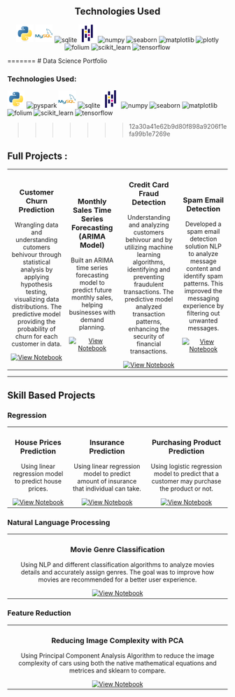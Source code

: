 <div align="center">
    <h2>Technologies Used</h2>
    <p>
        <img src="https://raw.githubusercontent.com/devicons/devicon/master/icons/python/python-original.svg" alt="python" width="40" height="40"/> 
        <img src="https://raw.githubusercontent.com/devicons/devicon/master/icons/mysql/mysql-original-wordmark.svg" alt="mysql" width="40" height="40"/>
        <img src="https://www.vectorlogo.zone/logos/sqlite/sqlite-icon.svg" alt="sqlite" width="40" height="40"/>
        <img src="https://raw.githubusercontent.com/devicons/devicon/2ae2a900d2f041da66e950e4d48052658d850630/icons/pandas/pandas-original.svg" alt="pandas" width="40" height="40"/>
        <img src="https://miro.medium.com/v2/resize:fit:1358/1*Zg4Qb9_ehEaUv7aWXbAeWw@2x.jpeg" alt="numpy" width="40" height="40"/>
        <img src="https://seaborn.pydata.org/_images/logo-mark-lightbg.svg" alt="seaborn" width="40" height="40"/>
        <img src="https://encrypted-tbn0.gstatic.com/images?q=tbn:ANd9GcQM1HorGnBjp9URQZH5Mrlbm3ls29QWU3s8fTYnydsmO5i0BAvgVS533WBemBv-Oa0LOqE&usqp=CAU" alt="matplotlib" width="40" height="40"/>
        <img src="https://www.gartner.com/imagesrv/peer-insights/vendors/logos/plotly-technologies.png" alt="plotly" width="40" height="40"/>
        <img src="https://intro-to-code.readthedocs.io/en/latest/_images/folium.png" alt="folium" width="40" height="40"/>
        <img src="https://upload.wikimedia.org/wikipedia/commons/0/05/Scikit_learn_logo_small.svg" alt="scikit_learn" width="40" height="40"/>
        <img src="https://www.vectorlogo.zone/logos/tensorflow/tensorflow-icon.svg" alt="tensorflow" width="40" height="40"/>
    </p>
</div>
=======
# Data Science Portfolio  

<h3 align="left">Technologies Used:</h3>

<p align="left">
<img src="https://raw.githubusercontent.com/devicons/devicon/master/icons/python/python-original.svg" alt="python" width="40" height="40"/> 
<img src="https://the-examples-book.com/starter-guides/data-engineering/_images/pyspark.png" alt="pyspark" width="40" height="40"/>

<!-- <img src="https://raw.githubusercontent.com/devicons/devicon/master/icons/mongodb/mongodb-original-wordmark.svg" alt="mongodb" width="40" height="40"/> -->
<img src="https://raw.githubusercontent.com/devicons/devicon/master/icons/mysql/mysql-original-wordmark.svg" alt="mysql" width="40" height="40"/>
<img src="https://www.vectorlogo.zone/logos/sqlite/sqlite-icon.svg" alt="sqlite" width="40" height="40"/>


<img src="https://raw.githubusercontent.com/devicons/devicon/2ae2a900d2f041da66e950e4d48052658d850630/icons/pandas/pandas-original.svg" alt="pandas" width="40" height="40"/>
<img src="https://miro.medium.com/v2/resize:fit:1358/1*Zg4Qb9_ehEaUv7aWXbAeWw@2x.jpeg" alt="numpy" width="40" height="40"/>
<img src="https://seaborn.pydata.org/_images/logo-mark-lightbg.svg" alt="seaborn" width="40" height="40"/>
<img src="https://encrypted-tbn0.gstatic.com/images?q=tbn:ANd9GcQM1HorGnBjp9URQZH5Mrlbm3ls29QWU3s8fTYnydsmO5i0BAvgVS533WBemBv-Oa0LOqE&usqp=CAU" alt="matplotlib" width="40" height="40"/>
<img src="https://intro-to-code.readthedocs.io/en/latest/_images/folium.png" alt="folium" width="40" height="40"/>

<img src="https://upload.wikimedia.org/wikipedia/commons/0/05/Scikit_learn_logo_small.svg" alt="scikit_learn" width="40" height="40"/>
<img src="https://www.vectorlogo.zone/logos/tensorflow/tensorflow-icon.svg" alt="tensorflow" width="40" height="40"/>
</p>


>>>>>>> 12a30a41e62b9d80f898a9206f1efa99b1e7269e

## Full Projects : 

<div align="center">
    <table>
    <tr>
        <td align="center">
        <h3>Customer Churn Prediction</h3>
        <p>Wrangling data and understanding cutomers behivour through statistical analysis by applying hypothesis testing, visualizing data distributions. The predictive model providing the probability of churn for each customer in data.</p>
        <a href="https://github.com/IslamAshraaf/Data-Science-Portfolio/blob/main/Customer%20Churn/Bank%20Customer%20Churn%20Prediction.ipynb">
            <img src="https://img.shields.io/badge/View%20Notebook-blue?style=for-the-badge&logo=jupyter" alt="View Notebook">
        </a>
        </td>
        <td align="center">
        <h3>Monthly Sales Time Series Forecasting (ARIMA Model)</h3>
        <p>Built an ARIMA time series forecasting model to predict future monthly sales, helping businesses with demand planning.</p>
        <a href="https://github.com/IslamAshraaf/Data-Science-Portfolio/blob/main/Monthly%20Sales%20-%20Time%20Series%20Forecasting.ipynb">
            <img src="https://img.shields.io/badge/View%20Notebook-blue?style=for-the-badge&logo=jupyter" alt="View Notebook">
        </a>
        </td>
        <td align="center">
        <h3>Credit Card Fraud Detection</h3>
        <p>Understanding and analyzing customers behivour and by utilizing machine learning algorithms, identifying and preventing fraudulent transactions. The predictive model analyzed transaction patterns, enhancing the security of financial transactions.</p>
        <a href="https://github.com/IslamAshraaf/Data-Science-Portfolio/blob/main/Credit%20Card%20Fraud%20Detection.ipynb">
            <img src="https://img.shields.io/badge/View%20Notebook-blue?style=for-the-badge&logo=jupyter" alt="View Notebook">
        </a>
        </td>
        <td align="center">
        <h3>Spam Email Detection</h3>
        <p>Developed a spam email detection solution NLP to analyze message content and identify spam patterns. This improved the messaging experience by filtering out unwanted messages.</p>
        <a href="https://github.com/IslamAshraaf/Data-Science-Portfolio/blob/main/Spam%20Email%20Detecion.ipynb">
            <img src="https://img.shields.io/badge/View%20Notebook-blue?style=for-the-badge&logo=jupyter" alt="View Notebook">
        </a>
        </td>
    </tr>
    </table>
</div>


---

## Skill Based Projects

### Regression

<div align="center">
    <table>
    <tr>
        <td align="center">
        <h3>House Prices Prediction</h3>
        <p>Using linear regression model to predict house prices.</p>
        <a href="https://github.com/IslamAshraaf/Data-Science-Portfolio/blob/main/Skill-Based-Projects/Regression/Houses%20Price%20Linear%20Regression.ipynb">
            <img src="https://img.shields.io/badge/View%20Notebook-blue?style=for-the-badge&logo=jupyter" alt="View Notebook">
        </a>
        </td>
        <td align="center">
        <h3>Insurance Prediction</h3>
        <p>Using linear regression model to predict amount of insurance that individual can take.</p>
        <a href="https://github.com/IslamAshraaf/Data-Science-Portfolio/blob/main/Skill-Based-Projects/Regression/Insurance%20Prediction%20-%20Linear%20Regression.ipynb">
            <img src="https://img.shields.io/badge/View%20Notebook-blue?style=for-the-badge&logo=jupyter" alt="View Notebook">
        </a>
        </td>
        <td align="center">
        <h3>Purchasing Product Prediction</h3>
        <p>Using logistic regression model to predict that a customer may purchase the product or not.</p>
        <a href="https://github.com/IslamAshraaf/Data-Science-Portfolio/blob/main/Skill-Based-Projects/Regression/Product%20Purchase%20Prediction%20-%20Logistic%20Regression.ipynb">
            <img src="https://img.shields.io/badge/View%20Notebook-blue?style=for-the-badge&logo=jupyter" alt="View Notebook">
        </a>
        </td>
    </tr>
    </table>
</div>


### Natural Language Processing

<div align="center">
    <table>
    <tr>
        <td align="center">
        <h3>Movie Genre Classification</h3>
        <p>Using NLP and different classification algorithms to analyze movies details and accurately assign genres. The goal was to improve how movies are recommended for a better user experience.</p>
        <a href="https://github.com/IslamAshraaf/Data-Science-Portfolio/blob/main/Movie%20Genre%20Classification.ipynb">
            <img src="https://img.shields.io/badge/View%20Notebook-blue?style=for-the-badge&logo=jupyter" alt="View Notebook">
        </a>
        </td>
    </tr>
    </table>
</div>

### Feature Reduction
<div align="center">
    <table>
    <tr>
        <td align="center">
        <h3>Reducing Image Complexity with PCA</h3>
        <p>Using Principal Component Analysis Algorithm to reduce the image complexity of cars using both the native mathematical equations and metrices and sklearn to compare.</p>
        <a href="https://github.com/IslamAshraaf/Data-Science-Portfolio/blob/main/Reducing%20Image%20Complexity%20with%20PCA/PCA%20Image%20Reduction.ipynb">
            <img src="https://img.shields.io/badge/View%20Notebook-blue?style=for-the-badge&logo=jupyter" alt="View Notebook">
        </a>
        </td>
    </tr>
    </table>
</div>

